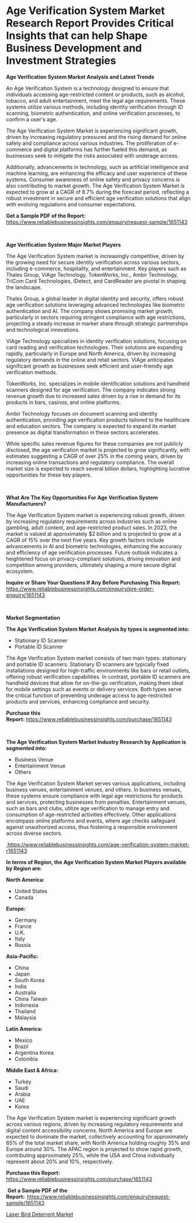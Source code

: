 <p><h1>Age Verification System Market Research Report Provides Critical Insights that can help Shape Business Development and Investment Strategies</h1></p><p><strong>Age Verification System Market Analysis and Latest Trends</strong></p>
<p><p>An Age Verification System is a technology designed to ensure that individuals accessing age-restricted content or products, such as alcohol, tobacco, and adult entertainment, meet the legal age requirements. These systems utilize various methods, including identity verification through ID scanning, biometric authentication, and online verification processes, to confirm a user's age. </p><p>The Age Verification System Market is experiencing significant growth, driven by increasing regulatory pressures and the rising demand for online safety and compliance across various industries. The proliferation of e-commerce and digital platforms has further fueled this demand, as businesses seek to mitigate the risks associated with underage access. </p><p>Additionally, advancements in technology, such as artificial intelligence and machine learning, are enhancing the efficacy and user experience of these systems. Consumer awareness of online safety and privacy concerns is also contributing to market growth. The Age Verification System Market is expected to grow at a CAGR of 8.7% during the forecast period, reflecting a robust investment in secure and efficient age verification solutions that align with evolving regulations and consumer expectations.</p></p>
<p><strong>Get a Sample PDF of the Report:&nbsp;</strong> <a href="https://www.reliablebusinessinsights.com/enquiry/request-sample/1651143?utm_campaign=3259&utm_medium=2&utm_source=Github&utm_content=ia&utm_term=08042025&utm_id=age-verification-system">https://www.reliablebusinessinsights.com/enquiry/request-sample/1651143</a></p>
<p>&nbsp;</p>
<p><strong>Age Verification System Major Market Players</strong></p>
<p><p>The Age Verification System market is increasingly competitive, driven by the growing need for secure identity verification across various sectors, including e-commerce, hospitality, and entertainment. Key players such as Thales Group, ViAge Technology, TokenWorks, Inc., Ambir Technology, TriCom Card Technologies, IDetect, and CardReader are pivotal in shaping the landscape.</p><p>Thales Group, a global leader in digital identity and security, offers robust age verification solutions leveraging advanced technologies like biometric authentication and AI. The company shows promising market growth, particularly in sectors requiring stringent compliance with age restrictions, projecting a steady increase in market share through strategic partnerships and technological innovations.</p><p>ViAge Technology specializes in identity verification solutions, focusing on card reading and verification technologies. Their solutions are expanding rapidly, particularly in Europe and North America, driven by increasing regulatory demands in the online and retail sectors. ViAge anticipates significant growth as businesses seek efficient and user-friendly age verification methods.</p><p>TokenWorks, Inc. specializes in mobile identification solutions and handheld scanners designed for age verification. The company indicates strong revenue growth due to increased sales driven by a rise in demand for its products in bars, casinos, and online platforms. </p><p>Ambir Technology focuses on document scanning and identity authentication, providing age verification products tailored to the healthcare and education sectors. The company is expected to expand its market presence as digital transformation in these sectors accelerates.</p><p>While specific sales revenue figures for these companies are not publicly disclosed, the age verification market is projected to grow significantly, with estimates suggesting a CAGR of over 25% in the coming years, driven by increasing online transactions and regulatory compliance. The overall market size is expected to reach several billion dollars, highlighting lucrative opportunities for these key players.</p></p>
<p>&nbsp;</p>
<p><strong>What Are The Key Opportunities For Age Verification System Manufacturers?</strong></p>
<p><p>The Age Verification System market is experiencing robust growth, driven by increasing regulatory requirements across industries such as online gambling, adult content, and age-restricted product sales. In 2023, the market is valued at approximately $2 billion and is projected to grow at a CAGR of 15% over the next five years. Key growth factors include advancements in AI and biometric technologies, enhancing the accuracy and efficiency of age verification processes. Future outlook indicates a heightened focus on privacy-compliant solutions, driving innovation and competition among providers, ultimately shaping a more secure digital ecosystem.</p></p>
<p><strong>Inquire or Share Your Questions If Any Before Purchasing This Report:</strong> <a href="https://www.reliablebusinessinsights.com/enquiry/pre-order-enquiry/1651143?utm_campaign=3259&utm_medium=2&utm_source=Github&utm_content=ia&utm_term=08042025&utm_id=age-verification-system">https://www.reliablebusinessinsights.com/enquiry/pre-order-enquiry/1651143</a></p>
<p>&nbsp;</p>
<p><strong>Market Segmentation</strong></p>
<p><strong>The Age Verification System Market Analysis by types is segmented into:</strong></p>
<p><ul><li>Stationary ID Scanner</li><li>Portable ID Scanner</li></ul></p>
<p><p>The Age Verification System market consists of two main types: stationary and portable ID scanners. Stationary ID scanners are typically fixed installations designed for high-traffic environments like bars or retail outlets, offering robust verification capabilities. In contrast, portable ID scanners are handheld devices that allow for on-the-go verification, making them ideal for mobile settings such as events or delivery services. Both types serve the critical function of preventing underage access to age-restricted products and services, enhancing compliance and security.</p></p>
<p><strong>Purchase this Report:&nbsp;</strong><a href="https://www.reliablebusinessinsights.com/purchase/1651143?utm_campaign=3259&utm_medium=2&utm_source=Github&utm_content=ia&utm_term=08042025&utm_id=age-verification-system">https://www.reliablebusinessinsights.com/purchase/1651143</a></p>
<p>&nbsp;</p>
<p><strong>The Age Verification System Market Industry Research by Application is segmented into:</strong></p>
<p><ul><li>Business Venue</li><li>Entertainment Venue</li><li>Others</li></ul></p>
<p><p>The Age Verification System Market serves various applications, including business venues, entertainment venues, and others. In business venues, these systems ensure compliance with legal age restrictions for products and services, protecting businesses from penalties. Entertainment venues, such as bars and clubs, utilize age verification to manage entry and consumption of age-restricted activities effectively. Other applications encompass online platforms and events, where age checks safeguard against unauthorized access, thus fostering a responsible environment across diverse sectors.</p></p>
<p><a href="https://www.reliablebusinessinsights.com/age-verification-system-market-r1651143?utm_campaign=3259&utm_medium=2&utm_source=Github&utm_content=ia&utm_term=08042025&utm_id=age-verification-system">&nbsp;https://www.reliablebusinessinsights.com/age-verification-system-market-r1651143</a></p>
<p><strong>In terms of Region, the Age Verification System Market Players available by Region are:</strong></p>
<p>
    <p> <strong> North America: </strong>
        <ul>
            <li>United States</li>
            <li>Canada</li>
        </ul>
        </p> 
    <p> <strong> Europe: </strong>
        <ul>
            <li>Germany</li>
            <li>France</li>
            <li>U.K.</li>
            <li>Italy</li>
            <li>Russia</li>
        </ul>
        </p> 
    <p> <strong> Asia-Pacific: </strong>
        <ul>
            <li>China</li>
            <li>Japan</li>
            <li>South Korea</li>
            <li>India</li>
            <li>Australia</li>
            <li>China Taiwan</li>
            <li>Indonesia</li>
            <li>Thailand</li>
            <li>Malaysia</li>
        </ul>
        </p> 
    <p> <strong> Latin America: </strong>
        <ul>
            <li>Mexico</li>
            <li>Brazil</li>
            <li>Argentina Korea</li>
            <li>Colombia</li>
        </ul>
        </p> 
    <p> <strong> Middle East & Africa: </strong>
        <ul>
            <li>Turkey</li>
            <li>Saudi</li>
            <li>Arabia</li>
            <li>UAE</li>
            <li>Korea</li>
        </ul>
    </p>
    </p>
<p><p>The Age Verification System market is experiencing significant growth across various regions, driven by increasing regulatory requirements and digital content accessibility concerns. North America and Europe are expected to dominate the market, collectively accounting for approximately 65% of the total market share, with North America holding roughly 35% and Europe around 30%. The APAC region is projected to show rapid growth, contributing approximately 25%, while the USA and China individually represent about 20% and 10%, respectively.</p></p>
<p><strong>Purchase this Report: </strong><a href="https://www.reliablebusinessinsights.com/purchase/1651143?utm_campaign=3259&utm_medium=2&utm_source=Github&utm_content=ia&utm_term=08042025&utm_id=age-verification-system">https://www.reliablebusinessinsights.com/purchase/1651143</a></p>
<p>&nbsp;<strong>Get a Sample PDF of the Report:&nbsp;&nbsp;</strong><a href="https://www.reliablebusinessinsights.com/enquiry/request-sample/1651143?utm_campaign=3259&utm_medium=2&utm_source=Github&utm_content=ia&utm_term=08042025&utm_id=age-verification-system">https://www.reliablebusinessinsights.com/enquiry/request-sample/1651143</a></p>
<p><strong></strong></p>
<p><p><a href="https://github.com/chikenmhamdi/Market-Research-Report-List-1/blob/main/laser-bird-deterrent-market.md?utm_campaign=3259&utm_medium=2&utm_source=Github&utm_content=ia&utm_term=08042025&utm_id=age-verification-system">Laser Bird Deterrent Market</a></p></p>